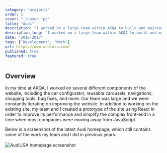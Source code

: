 ```yaml
---
category: "projects"
order: 5
cover: "./cover.jpg"
title: "Audi"
description: "I worked on a large team within AKQA to build and maintain the AudiUSA website."
description_long: "I worked on a large team within AKQA to build and maintain the AudiUSA website. This website had many moving parts: a  CMS, a backend database of the Audi car inventory and dealerships, and a complex front-end. Since our team was large, we had to communicate regularly across client-facing partners, content authors, QA testers, back-end developers, and front-end developers.<br><br> Technologies used included: Backbone, CoffeeScript, SASS, HTML, Mocha, Grunt, and Vagrant."
date: "2016-2017"
tags: ["Development", "Work"]
url: https://www.audiusa.com/
published: true
featured: true
---
```


## Overview

In my time at AKQA, I worked on several different components of the website, including the car configurator, reusable carousels, navigations, shopping tools, bug fixes, and more. Our team was large and we were constantly iterating on improving the website. In addition to working on the existing site, my team and I created a prototype of the site using React in order to improve its performance and simplify the complex front-end in a time when most companies were moving away from JavaScript.

Below is a screenshot of the latest Audi homepage, which still contains some of the work my team and I did in previous years.
<br><br>
![AudiUSA homepage screenshot](./audi-homepage.png)
